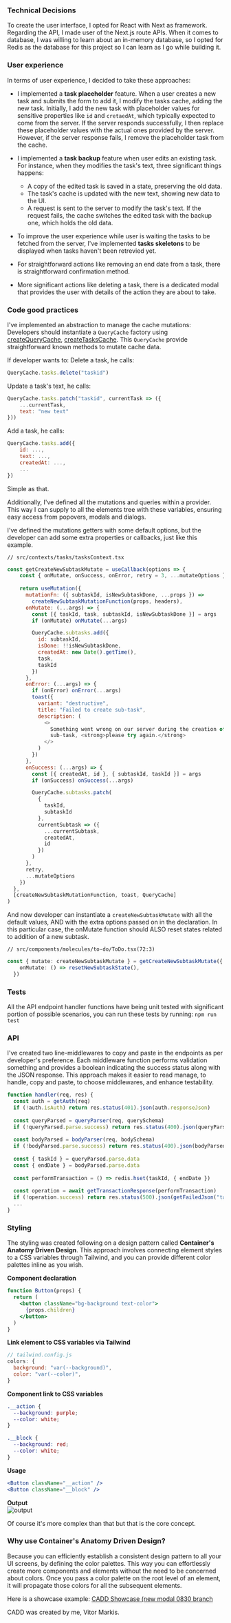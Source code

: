 ### Technical Decisions
To create the user interface, I opted for React with Next as framework. Regarding the API, I made user of the Next.js route APIs. When it comes to database, I was willing to learn about an in-memory database, so I opted for Redis as the database for this project so I can learn as I go while building it.

### User experience
In terms of user experience, I decided to take these approaches:

- I implemented a **task placeholder** feature. When a user creates a new task and submits the form to add it, I modify the tasks cache, adding the new task. Initially, I add the new task with placeholder values for sensitive properties like `id` and `cretaedAt`, which typically expected to come from the server. If the server responds successfully, I then replace these placeholder values with the actual ones provided by the server. However, if the server response fails, I remove the placeholder task from the cache.

- I implemented a **task backup** feature when user edits an existing task. For instance, when they modifies the task's text, three significant things happens:
	- A copy of the edited task is saved in a state, preserving the old data.
	- The task's cache is updated with the new text, showing new data to the UI.
	- A request is sent to the server to modify the task's text.
If the request fails, the cache switches the edited task with the backup one, which holds the old data.

- To improve the user experience while user is waiting the tasks to be fetched from the server, I've implemented **tasks skeletons** to be displayed when tasks haven't been retrevied yet.
- For straightforward actions like removing an end date from a task, there is straightforward confirmation method.
- More significant actions like deleting a task, there is a dedicated modal that provides the user with details of the action they are about to take.

### Code good practices
I've implemented an abstraction to manage the cache mutations:
Developers should instantiate a `QueryCache` factory using [createQueryCache](https://github.com/vitormarkis/buzzvels-todo/blob/main/src/factories/createQueryCache.ts),  [createTasksCache](https://github.com/vitormarkis/buzzvels-todo/blob/main/src/factories/createQueryCache.ts). This `QueryCache` provide straightforward known methods to mutate cache data.

If developer wants to:
Delete a task, he calls:
```javascript
QueryCache.tasks.delete("taskid")
```

Update a task's text, he calls:
```javascript
QueryCache.tasks.patch("taskid", currentTask => ({
	...currentTask,
	text: "new text"
}))
```

Add a task, he calls:
```javascript
QueryCache.tasks.add({
	id: ...,
	text: ...,
	createdAt: ...,
	...
})
```

Simple as that.

Additionally, I've defined all the mutations and queries within a provider. This way I can supply to all the elements tree with these variables, ensuring easy access from popovers, modals and dialogs.

I've defined the mutations getters with some default options, but the developer can add some extra properties or callbacks, just like this example.

`// src/contexts/tasks/tasksContext.tsx`
```javascript
const getCreateNewSubtaskMutate = useCallback(options => {
    const { onMutate, onSuccess, onError, retry = 3, ...mutateOptions } = options ?? {}
      
    return useMutation({
      mutationFn: ({ subtaskId, isNewSubtaskDone, ...props }) =>
        createNewSubtaskMutationFunction(props, headers),
      onMutate: (...args) => {
        const [{ taskId, task, subtaskId, isNewSubtaskDone }] = args
        if (onMutate) onMutate(...args)

        QueryCache.subtasks.add({
          id: subtaskId,
          isDone: !!isNewSubtaskDone,
          createdAt: new Date().getTime(),
          task,
          taskId
        })
      },
      onError: (...args) => {
        if (onError) onError(...args)
        toast({
          variant: "destructive",
          title: "Failed to create sub-task",
          description: (
            <>
              Something went wrong on our server during the creation of your
              sub-task, <strong>please try again.</strong>
            </>
          )
        })
      },
      onSuccess: (...args) => {
        const [{ createdAt, id }, { subtaskId, taskId }] = args
        if (onSuccess) onSuccess(...args)

        QueryCache.subtasks.patch(
          {
            taskId,
            subtaskId
          },
          currentSubtask => ({
            ...currentSubtask,
            createdAt,
            id
          })
        )
      },
      retry,
      ...mutateOptions
    })
  },
  [createNewSubtaskMutationFunction, toast, QueryCache]
)
```

And now developer can instantiate a `createNewSubtaskMutate` with all the default values, AND with the extra options passed on in the declaration. In this particular case, the onMutate function should ALSO reset states related to addition of a new subtask.

`// src/components/molecules/to-do/ToDo.tsx(72:3)`
```typescript
const { mutate: createNewSubtaskMutate } = getCreateNewSubtaskMutate({
    onMutate: () => resetNewSubtaskState(),
  })
```

### Tests
All the API endpoint handler functions have being unit tested with significant portion of possible scenarios, you can run these tests by running: `npm run test` 

### API
I've created two line-middlewares to copy and paste in the endpoints as per developer's preference. Each middleware function performs validation something and provides a boolean indicating the success status along with the JSON response. This approach makes it easier to read manage, to handle, copy and paste, to choose middlewares, and enhance testability.
```javascript
function handler(req, res) {
  const auth = getAuth(req)
  if (!auth.isAuth) return res.status(401).json(auth.responseJson)
  
  const queryParsed = queryParser(req, querySchema)
  if (!queryParsed.parse.success) return res.status(400).json(queryParsed.json)
  
  const bodyParsed = bodyParser(req, bodySchema)
  if (!bodyParsed.parse.success) return res.status(400).json(bodyParsed.json)
  
  const { taskId } = queryParsed.parse.data
  const { endDate } = bodyParsed.parse.data
  
  const performTransaction = () => redis.hset(taskId, { endDate })
  
  const operation = await getTransactionResponse(performTransaction)
  if (!operation.success) return res.status(500).json(getFailedJson("task", req))
  ...
}
```


### Styling
The styling was created following on a design pattern called **Container's Anatomy Driven Design**. This approach involves connecting element styles to a CSS variables through Tailwind, and you can provide different color palettes inline as you wish.

**Component declaration**
```jsx
function Button(props) {
  return (
    <button className="bg-background text-color">
      {props.children}
    </button>
  )
}
```

**Link element to CSS variables via Tailwind**
```javascript
// tailwind.config.js
colors: {
  background: "var(--background)",
  color: "var(--color)",
}
```

**Component link to CSS variables**
```css
.__action {
  --background: purple;
  --color: white;
}

.__block {
  --background: red;
  --color: white;
}
```

**Usage**
```jsx
<Button className="__action" />
<Button className="__block" />
```

**Output**\
<img src="https://github.com/vitormarkis/buzzvels-todo/assets/121525239/05fff5d2-60ce-45c4-9cff-8907b48e0e91" alt="output" />


Of course it's more complex than that but that is the core concept.

### Why use Container's Anatomy Driven Design?
Because you can efficiently establish a consistent design pattern to all your UI screens, by defining the color palettes. This way you can effortlessly create more components and elements without the need to be concerned about colors. Once you pass a color palette on the root level of an element, it will propagate those colors for all the subsequent elements.

Here is a showcase example: [CADD Showcase (new modal 0830 branch](https://github.com/vitormarkis/nomenclatura-mentor-cycle/tree/new-modal-0830)

CADD was created by me, Vitor Markis.
